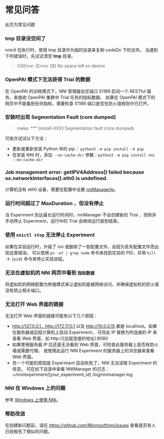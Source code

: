 # 常见问答

此页为常见问题

### tmp 目录没空间了

nnictl 在执行时，使用 tmp 目录作为临时目录来复制 codeDir 下的文件。 当遇到下列错误时，先试试清空 **tmp** 目录。

> OSError: [Errno 28] No space left on device

### OpenPAI 模式下无法获得 Trial 的数据

在 OpenPAI 的训练模式下，NNI 管理器会在端口 51189 启动一个 RESTful 服务，来接收 OpenPAI 集群中 Trial 任务的指标数据。 如果在 OpenPAI 模式下的网页中不能看到任何指标，需要检查 51189 端口是否在防火墙规则中已打开。

### 安装时出现 Segmentation Fault (core dumped)

> make: *** [install-XXX] Segmentation fault (core dumped)

可依次试试以下方法：

* 更新或重新安装 Python 中的 pip： `python3 -m pip install -U pip`
* 在安装 NNI 时，添加 `--no-cache-dir` 参数：`python3 -m pip install nni --no-cache-dir`

### Job management error: getIPV4Address() failed because os.networkInterfaces().eth0 is undefined.

计算机没有 eth0 设备，需要在配置中设置 [nniManagerIp](ExperimentConfig.md)。

### 运行时间超过了 MaxDuration ，但没有停止

当 Experiment 到达最长运行时间时，nniManager 不会创建新的 Trial ，但除非手动停止 Experiment，运行中的 Trial 会继续运行直到结束。

### 使用 `nnictl stop` 无法停止 Experiment

如果在实验运行时，升级了 nni 或删除了一些配置文件，会因为丢失配置文件而出现这类错误。 可以使用 `ps -ef | grep node` 命令来找到实验的 PID，并用 `kill -9 {pid}` 命令来停止实验进程。

### 无法在虚拟机的 NNI 网页中看到 `指标数据`

将虚拟机的网络配置为桥接模式来让虚拟机能被网络访问，并确保虚拟机的防火墙没有禁止相关端口。

### 无法打开 Web 界面的链接

无法打开 Web 界面的链接可能有以下几个原因：

* http://127.0.0.1，http://172.17.0.1 以及 http://10.0.0.15 都是 localhost。如果在服务器或远程计算机上启动 Experiment， 可将此 IP 替换为所连接的 IP 来查看 Web 界面，如 http://[远程连接的地址]:8080
* 如果使用服务器 IP 后还是无法看到 Web 界面，可检查此服务器上是否有防火墙或需要代理。 或使用此运行 NNI Experiment 的服务器上的浏览器来查看 Web 界面。
* 另一个可能的原因是 Experiment 启动失败了，NNI 无法读取 Experiment 的信息。 可在如下目录中查看 NNIManager 的日志： ~/nni/experiment/[your_experiment_id] /log/nnimanager.log

### NNI 在 Windows 上的问题

参考 [Windows 上使用 NNI](NniOnWindows.md)。

### 帮助改进

在创建新问题前，请在 https://github.com/Microsoft/nni/issues 查看是否有人已经报告了相似的问题。